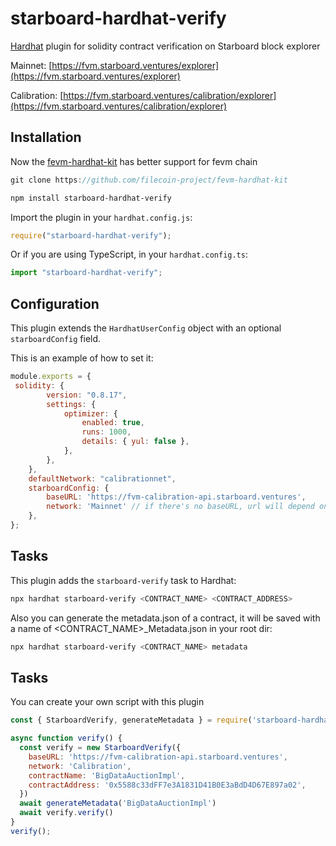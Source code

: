 # starboard-hardhat-verify

[Hardhat](https://hardhat.org) plugin for solidity contract verification on Starboard block explorer

Mainnet: [https://fvm.starboard.ventures/explorer](https://fvm.starboard.ventures/explorer)

Calibration: [https://fvm.starboard.ventures/calibration/explorer](https://fvm.starboard.ventures/calibration/explorer)


## Installation

Now the [fevm-hardhat-kit](https://github.com/filecoin-project/fevm-hardhat-kit) has better support for fevm chain

```js
git clone https://github.com/filecoin-project/fevm-hardhat-kit
```


```bash
npm install starboard-hardhat-verify
```

Import the plugin in your `hardhat.config.js`:

```js
require("starboard-hardhat-verify");
```

Or if you are using TypeScript, in your `hardhat.config.ts`:

```ts
import "starboard-hardhat-verify";
```


## Configuration

This plugin extends the `HardhatUserConfig` object with an optional `starboardConfig` field.

This is an example of how to set it:

```js
module.exports = {
 solidity: {
        version: "0.8.17",
        settings: {
            optimizer: {
                enabled: true,
                runs: 1000,
                details: { yul: false },
            },
        },
    },
    defaultNetwork: "calibrationnet",
    starboardConfig: {
        baseURL: 'https://fvm-calibration-api.starboard.ventures',
        network: 'Mainnet' // if there's no baseURL, url will depend on the network.  Mainnet || Calibration
    },
};
```

## Tasks

This plugin adds the `starboard-verify` task to Hardhat:
```bash
npx hardhat starboard-verify <CONTRACT_NAME> <CONTRACT_ADDRESS>
```
Also you can generate the metadata.json of a contract, it will be saved with a name of <CONTRACT_NAME>_Metadata.json in your root dir:
```bash
npx hardhat starboard-verify <CONTRACT_NAME> metadata
```

## Tasks
You can create your own script with this plugin

```js
const { StarboardVerify, generateMetadata } = require('starboard-hardhat-verify/dist/src/utils')

async function verify() {
  const verify = new StarboardVerify({
    baseURL: 'https://fvm-calibration-api.starboard.ventures',
    network: 'Calibration',
    contractName: 'BigDataAuctionImpl',
    contractAddress: '0x5588c33dFF7e3A1831D41B0E3aBdD4D67E897a02',
  })
  await generateMetadata('BigDataAuctionImpl')
  await verify.verify()
}
verify();
```
